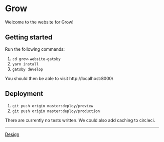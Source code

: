 # Grow

Welcome to the website for Grow!

## Getting started

Run the following commands:

1. `cd grow-website-gatsby`
2. `yarn install`
3. `gatsby develop`

You should then be able to visit http://localhost:8000/

## Deployment

1. `git push origin master:deploy/preview`
2. `git push origin master:deploy/production`

There are currently no tests written. We could also add caching to circleci.

---

[Design](https://zpl.io/2vOq1Or)

